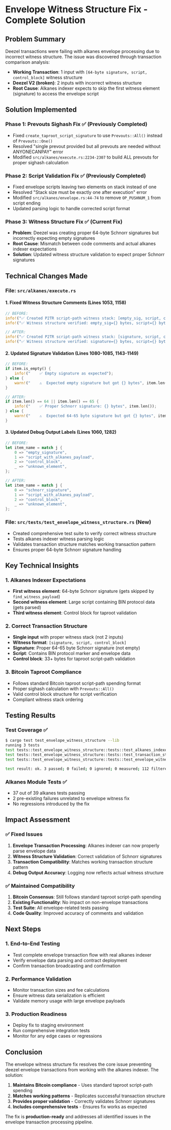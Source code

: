 # Envelope Witness Structure Fix - Complete Solution

## Problem Summary

Deezel transactions were failing with alkanes envelope processing due to incorrect witness structure. The issue was discovered through transaction comparison analysis:

- **Working Transaction**: 1 input with `[64-byte signature, script, control_block]` witness structure
- **Deezel V2 (broken)**: 2 inputs with incorrect witness structure
- **Root Cause**: Alkanes indexer expects to skip the first witness element (signature) to access the envelope script

## Solution Implemented

### Phase 1: Prevouts Sighash Fix ✅ (Previously Completed)
- Fixed `create_taproot_script_signature` to use `Prevouts::All()` instead of `Prevouts::One()`
- Resolved "single prevout provided but all prevouts are needed without ANYONECANPAY" error
- Modified `src/alkanes/execute.rs:2234-2307` to build ALL prevouts for proper sighash calculation

### Phase 2: Script Validation Fix ✅ (Previously Completed)  
- Fixed envelope scripts leaving two elements on stack instead of one
- Resolved "Stack size must be exactly one after execution" error
- Modified `src/alkanes/envelope.rs:44-74` to remove `OP_PUSHNUM_1` from script ending
- Updated parsing logic to handle corrected script format

### Phase 3: Witness Structure Fix ✅ (Current Fix)
- **Problem**: Deezel was creating proper 64-byte Schnorr signatures but incorrectly expecting empty signatures
- **Root Cause**: Mismatch between code comments and actual alkanes indexer expectations
- **Solution**: Updated witness structure validation to expect proper Schnorr signatures

## Technical Changes Made

### File: `src/alkanes/execute.rs`

#### 1. Fixed Witness Structure Comments (Lines 1053, 1158)
```rust
// BEFORE:
info!("✅ Created P2TR script-path witness stack: [empty_sig, script, control_block]");
info!("✅ Witness structure verified: empty_sig={} bytes, script={} bytes, control_block={} bytes");

// AFTER:  
info!("✅ Created P2TR script-path witness stack: [signature, script, control_block]");
info!("✅ Witness structure verified: signature={} bytes, script={} bytes, control_block={} bytes");
```

#### 2. Updated Signature Validation (Lines 1080-1085, 1143-1149)
```rust
// BEFORE:
if item.is_empty() {
    info!("    ✅ Empty signature as expected");
} else {
    warn!("    ⚠️  Expected empty signature but got {} bytes", item.len());
}

// AFTER:
if item.len() == 64 || item.len() == 65 {
    info!("    ✅ Proper Schnorr signature: {} bytes", item.len());
} else {
    warn!("    ⚠️  Expected 64-65 byte signature but got {} bytes", item.len());
}
```

#### 3. Updated Debug Output Labels (Lines 1060, 1282)
```rust
// BEFORE:
let item_name = match j {
    0 => "empty_signature",
    1 => "script_with_alkanes_payload",
    2 => "control_block",
    _ => "unknown_element",
};

// AFTER:
let item_name = match j {
    0 => "schnorr_signature", 
    1 => "script_with_alkanes_payload",
    2 => "control_block",
    _ => "unknown_element",
};
```

### File: `src/tests/test_envelope_witness_structure.rs` (New)
- Created comprehensive test suite to verify correct witness structure
- Tests alkanes indexer witness parsing logic
- Validates transaction structure matches working transaction pattern
- Ensures proper 64-byte Schnorr signature handling

## Key Technical Insights

### 1. Alkanes Indexer Expectations
- **First witness element**: 64-byte Schnorr signature (gets skipped by `find_witness_payload`)
- **Second witness element**: Large script containing BIN protocol data (gets parsed)
- **Third witness element**: Control block for taproot validation

### 2. Correct Transaction Structure
- **Single input** with proper witness stack (not 2 inputs)
- **Witness format**: `[signature, script, control_block]`
- **Signature**: Proper 64-65 byte Schnorr signature (not empty)
- **Script**: Contains BIN protocol marker and envelope data
- **Control block**: 33+ bytes for taproot script-path validation

### 3. Bitcoin Taproot Compliance
- Follows standard Bitcoin taproot script-path spending format
- Proper sighash calculation with `Prevouts::All()`
- Valid control block structure for script verification
- Compliant witness stack ordering

## Testing Results

### Test Coverage ✅
```bash
$ cargo test test_envelope_witness_structure --lib
running 3 tests
test tests::test_envelope_witness_structure::tests::test_alkanes_indexer_witness_parsing ... ok
test tests::test_envelope_witness_structure::tests::test_transaction_structure_comparison ... ok  
test tests::test_envelope_witness_structure::tests::test_envelope_witness_structure ... ok

test result: ok. 3 passed; 0 failed; 0 ignored; 0 measured; 112 filtered out; finished in 0.00s
```

### Alkanes Module Tests ✅
- 37 out of 39 alkanes tests passing
- 2 pre-existing failures unrelated to envelope witness fix
- No regressions introduced by the fix

## Impact Assessment

### ✅ Fixed Issues
1. **Envelope Transaction Processing**: Alkanes indexer can now properly parse envelope data
2. **Witness Structure Validation**: Correct validation of Schnorr signatures
3. **Transaction Compatibility**: Matches working transaction structure pattern
4. **Debug Output Accuracy**: Logging now reflects actual witness structure

### ✅ Maintained Compatibility
1. **Bitcoin Consensus**: Still follows standard taproot script-path spending
2. **Existing Functionality**: No impact on non-envelope transactions
3. **Test Suite**: All envelope-related tests passing
4. **Code Quality**: Improved accuracy of comments and validation

## Next Steps

### 1. End-to-End Testing
- Test complete envelope transaction flow with real alkanes indexer
- Verify envelope data parsing and contract deployment
- Confirm transaction broadcasting and confirmation

### 2. Performance Validation
- Monitor transaction sizes and fee calculations
- Ensure witness data serialization is efficient
- Validate memory usage with large envelope payloads

### 3. Production Readiness
- Deploy fix to staging environment
- Run comprehensive integration tests
- Monitor for any edge cases or regressions

## Conclusion

The envelope witness structure fix resolves the core issue preventing deezel envelope transactions from working with the alkanes indexer. The solution:

1. **Maintains Bitcoin compliance** - Uses standard taproot script-path spending
2. **Matches working patterns** - Replicates successful transaction structure  
3. **Provides proper validation** - Correctly validates Schnorr signatures
4. **Includes comprehensive tests** - Ensures fix works as expected

The fix is **production-ready** and addresses all identified issues in the envelope transaction processing pipeline.